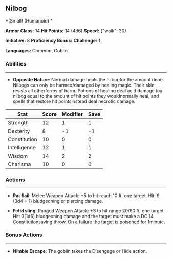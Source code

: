 ## Nilbog
*(Small) (Humanoid) *

**Armor Class:** 14
**Hit Points:** 14 (4d6)
**Speed:** {"walk": 30}

**Initiative:** 8
**Proficiency Bonus:**
**Challenge:** 1

**Languages:** Common, Goblin

### Abilities
 --- 
- **Opposite Nature**: Normal damage heals the nilbogfor the amount done. Nilbogs can only be harmed/damaged by healing magic. Their skin resists all otherforms of harm. Potions of healing deal acid damage toa nilbog equal to the amount of hit points they wouldnormally heal, and spells that restore hit pointsinstead deal necrotic damage.



| Stat | Score | Modifier | Save |
| ---- | ---- | ---- | ---- |
| Strength | 12 | 1 | 1 |
| Dexterity | 8 | -1 | -1 |
| Constitution | 10 | 0 | 0 |
| Intelligence | 12 | 1 | 1 |
| Wisdom | 14 | 2 | 2 |
| Charisma | 10 | 0 | 0 |

### Actions
 --- 
- **Rat flail**: Melee Weapon Attack: +5 to hit  reach 10 ft.  one target. Hit: 9 (3d4 + 1) bludgeoning or piercing damage.

- **Fetid sling**: Ranged Weapon Attack: +3 to hit  range 20/60 ft.  one target. Hit: 3(1d6) bludgeoning damage  and the target must make a DC 14 Constitutionsaving throw. On a failure  the target is poisoned for 1minute.

### Bonus Actions
 --- 
- **Nimble Escape**: The goblin takes the Disengage or Hide action.

